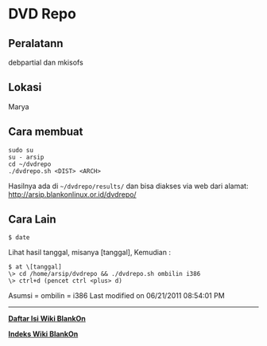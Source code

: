 # DVD Repo

## Peralatann
debpartial dan mkisofs

## Lokasi
Marya

## Cara membuat

```
sudo su
su - arsip
cd ~/dvdrepo
./dvdrepo.sh <DIST> <ARCH>
```

Hasilnya ada di `~/dvdrepo/results/` dan bisa diakses via web dari alamat: ​http://arsip.blankonlinux.or.id/dvdrepo/

## Cara Lain
`$ date`

Lihat hasil tanggal, misanya \[tanggal], Kemudian :

```
$ at \[tanggal]
\> cd /home/arsip/dvdrepo && ./dvdrepo.sh ombilin i386
\> ctrl+d (pencet ctrl <plus> d)
```

Asumsi <DIST> = ombilin <ARCH> = i386
Last modified on 06/21/2011 08:54:01 PM


---
[**Daftar Isi Wiki BlankOn**](/wiki/DaftarIsi/index.html)
 
[**Indeks Wiki BlankOn**](/wiki/Indeks.html)
